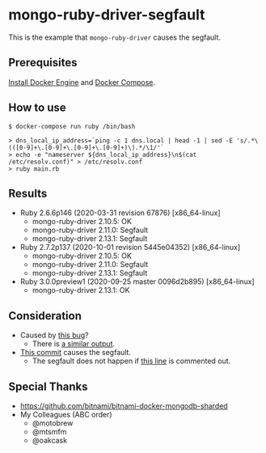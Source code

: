 # mongo-ruby-driver-segfault

This is the example that `mongo-ruby-driver` causes the segfault.

## Prerequisites

[Install Docker Engine](https://docs.docker.com/engine/install/) and [Docker Compose](https://docs.docker.com/compose/install/).

## How to use

```
$ docker-compose run ruby /bin/bash

> dns_local_ip_address=`ping -c 1 dns.local | head -1 | sed -E 's/.*\(([0-9]+\.[0-9]+\.[0-9]+\.[0-9]+)\).*/\1/'`
> echo -e "nameserver ${dns_local_ip_address}\n$(cat /etc/resolv.conf)" > /etc/resolv.conf
> ruby main.rb
```

## Results

- Ruby 2.6.6p146 (2020-03-31 revision 67876) [x86_64-linux]
  - mongo-ruby-driver 2.10.5: OK
  - mongo-ruby-driver 2.11.0: Segfault
  - mongo-ruby-driver 2.13.1: Segfault
- Ruby 2.7.2p137 (2020-10-01 revision 5445e04352) [x86_64-linux]
  - mongo-ruby-driver 2.10.5: OK
  - mongo-ruby-driver 2.11.0: Segfault
  - mongo-ruby-driver 2.13.1: Segfault
- Ruby 3.0.0preview1 (2020-09-25 master 0096d2b895) [x86_64-linux]
  - mongo-ruby-driver 2.13.1: OK

## Consideration

- Caused by [this bug](https://bugs.ruby-lang.org/issues/16288)?
  - There is [a similar output](https://github.com/ruby-concurrency/concurrent-ruby/issues/808#issuecomment-534944201).
- [This commit](https://github.com/mongodb/mongo-ruby-driver/commit/485ee7b24a1d34b3ea52b998dfd4dcc25454b6a5) causes the segfault.
  - The segfault does not happen if [this line](https://github.com/mongodb/mongo-ruby-driver/commit/485ee7b24a1d34b3ea52b998dfd4dcc25454b6a5#diff-10c9bc0ac2ab9e61b772cab992027054809ec5e71268a32541e374a7e7b5af9aR70) is commented out.

## Special Thanks

- https://github.com/bitnami/bitnami-docker-mongodb-sharded
- My Colleagues (ABC order)
  - @motobrew
  - @mtsmfm
  - @oakcask
